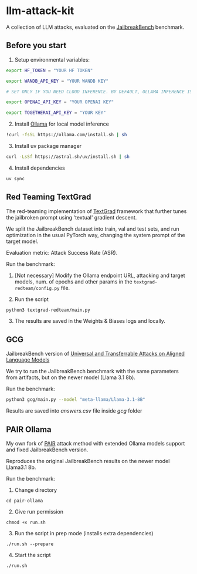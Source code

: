 # llm-attack-kit
A collection of LLM attacks, evaluated on the [JailbreakBench](https://jailbreakbench.github.io) benchmark.

## Before you start

1. Setup environmental variables:
```bash
export HF_TOKEN = "YOUR HF TOKEN"

export WANDB_API_KEY = "YOUR WANDB KEY"

# SET ONLY IF YOU NEED CLOUD INFERENCE. BY DEFAULT, OLLAMA INFERENCE IS USED:

export OPENAI_API_KEY = "YOUR OPENAI KEY"

export TOGETHERAI_API_KEY = "YOUR KEY"
```

2. Install [Ollama](https://ollama.com) for local model inference

```bash
!curl -fsSL https://ollama.com/install.sh | sh
```

3. Install uv package manager

```bash
curl -LsSf https://astral.sh/uv/install.sh | sh
```

4. Install dependencies

```bash
uv sync
```

## Red Teaming TextGrad

The red-teaming implementation of [TextGrad](https://textgrad.com) framework that further tunes the jailbroken prompt using 'textual' gradient descent.

We split the JailbreakBench dataset into train, val and test sets, and run optimization in the usual PyTorch way, changing the system prompt of the target model.

Evaluation metric: Attack Success Rate (ASR).

Run the benchmark:

1. [Not necessary] Modify the Ollama endpoint URL, attacking and target models, num. of epochs and other params in the ```textgrad-redteam/config.py``` file.

2. Run the script
```bash
python3 textgrad-redteam/main.py
```

3. The results are saved in the Weights & Biases logs and locally.


## GCG
JailbreakBench version of [Universal and Transferrable Attacks on Aligned Language Models](https://arxiv.org/pdf/2307.15043)

We try to run the JailbreakBench benchmark with the same parameters from artifacts, but on the newer model (Llama 3.1 8b).

Run the benchmark:

```bash
python3 gcg/main.py --model "meta-llama/Llama-3.1-8B"
```

Results are saved into *answers.csv* file inside *gcg* folder

## PAIR Ollama
My own fork of [PAIR](https://github.com/pzhao123/PAIR) attack method with extended Ollama models support and fixed JailbreakBench version. 

Reproduces the original JailbreakBench results on the newer model Llama3.1 8b. 

Run the benchmark:

1. Change directory
```bach
cd pair-ollama
```
2. Give run permission
```bach
chmod +x run.sh
```
3. Run the script in prep mode (installs extra dependencies)
```bach
./run.sh --prepare
```
4. Start the script
```bach
./run.sh
```
